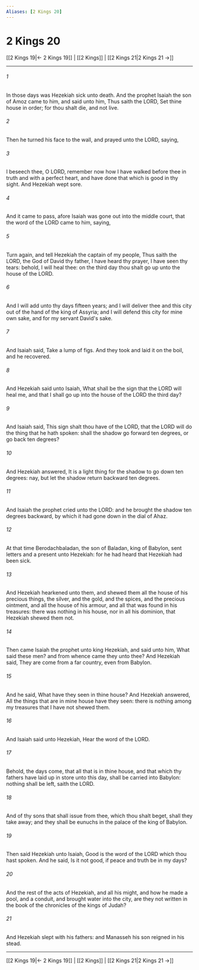 ```yaml
---
Aliases: [2 Kings 20]
---
```

# 2 Kings 20

[[2 Kings 19|← 2 Kings 19]] | [[2 Kings]] | [[2 Kings 21|2 Kings 21 →]]
***



###### 1 
In those days was Hezekiah sick unto death. And the prophet Isaiah the son of Amoz came to him, and said unto him, Thus saith the LORD, Set thine house in order; for thou shalt die, and not live. 

###### 2 
Then he turned his face to the wall, and prayed unto the LORD, saying, 

###### 3 
I beseech thee, O LORD, remember now how I have walked before thee in truth and with a perfect heart, and have done that which is good in thy sight. And Hezekiah wept sore. 

###### 4 
And it came to pass, afore Isaiah was gone out into the middle court, that the word of the LORD came to him, saying, 

###### 5 
Turn again, and tell Hezekiah the captain of my people, Thus saith the LORD, the God of David thy father, I have heard thy prayer, I have seen thy tears: behold, I will heal thee: on the third day thou shalt go up unto the house of the LORD. 

###### 6 
And I will add unto thy days fifteen years; and I will deliver thee and this city out of the hand of the king of Assyria; and I will defend this city for mine own sake, and for my servant David's sake. 

###### 7 
And Isaiah said, Take a lump of figs. And they took and laid it on the boil, and he recovered. 

###### 8 
And Hezekiah said unto Isaiah, What shall be the sign that the LORD will heal me, and that I shall go up into the house of the LORD the third day? 

###### 9 
And Isaiah said, This sign shalt thou have of the LORD, that the LORD will do the thing that he hath spoken: shall the shadow go forward ten degrees, or go back ten degrees? 

###### 10 
And Hezekiah answered, It is a light thing for the shadow to go down ten degrees: nay, but let the shadow return backward ten degrees. 

###### 11 
And Isaiah the prophet cried unto the LORD: and he brought the shadow ten degrees backward, by which it had gone down in the dial of Ahaz. 

###### 12 
At that time Berodachbaladan, the son of Baladan, king of Babylon, sent letters and a present unto Hezekiah: for he had heard that Hezekiah had been sick. 

###### 13 
And Hezekiah hearkened unto them, and shewed them all the house of his precious things, the silver, and the gold, and the spices, and the precious ointment, and all the house of his armour, and all that was found in his treasures: there was nothing in his house, nor in all his dominion, that Hezekiah shewed them not. 

###### 14 
Then came Isaiah the prophet unto king Hezekiah, and said unto him, What said these men? and from whence came they unto thee? And Hezekiah said, They are come from a far country, even from Babylon. 

###### 15 
And he said, What have they seen in thine house? And Hezekiah answered, All the things that are in mine house have they seen: there is nothing among my treasures that I have not shewed them. 

###### 16 
And Isaiah said unto Hezekiah, Hear the word of the LORD. 

###### 17 
Behold, the days come, that all that is in thine house, and that which thy fathers have laid up in store unto this day, shall be carried into Babylon: nothing shall be left, saith the LORD. 

###### 18 
And of thy sons that shall issue from thee, which thou shalt beget, shall they take away; and they shall be eunuchs in the palace of the king of Babylon. 

###### 19 
Then said Hezekiah unto Isaiah, Good is the word of the LORD which thou hast spoken. And he said, Is it not good, if peace and truth be in my days? 

###### 20 
And the rest of the acts of Hezekiah, and all his might, and how he made a pool, and a conduit, and brought water into the city, are they not written in the book of the chronicles of the kings of Judah? 

###### 21 
And Hezekiah slept with his fathers: and Manasseh his son reigned in his stead.

***
[[2 Kings 19|← 2 Kings 19]] | [[2 Kings]] | [[2 Kings 21|2 Kings 21 →]]
